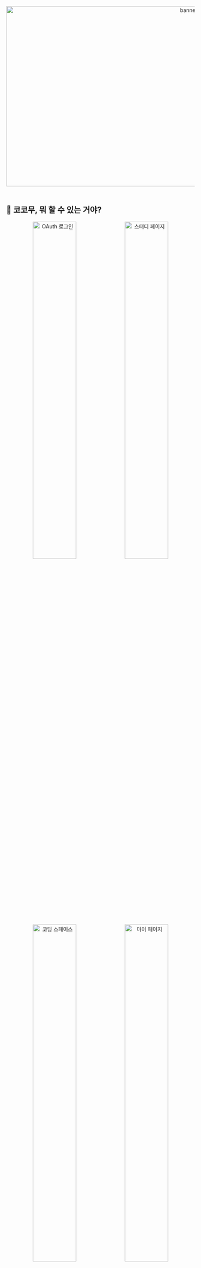 <div align="center">
  <img src="https://github.com/user-attachments/assets/fc50544d-1c41-41e5-b7aa-9ff2106a2c94" alt="banner" width="960px" height="480px">
</div>

<br />

## 👀 코코무, 뭐 할 수 있는 거야?

<div align="center">
  <div>
    <!-- 첫 번째 행 -->
    <img src="https://github.com/user-attachments/assets/14fed715-5df7-4eaa-8783-bebf77d46f91" width="48%" alt="OAuth 로그인">
    <img src="https://github.com/user-attachments/assets/0649e86e-6051-4840-b5a7-519d250f91e4" width="48%" alt="스터디 페이지">
  </div>
  <div>
    <!-- 두 번째 행 -->
    <img src="https://github.com/user-attachments/assets/ec9d2ea1-ceb4-462b-a51b-a4fe583c2cba" width="48%" alt="코딩 스페이스">
    <img src="https://github.com/user-attachments/assets/4b9f9476-2813-4d8d-bf70-84a11c3e5b55" width="48%" alt="마이 페이지">
  </div>
</div>
<br />

## 👩‍💻👨‍💻 Member
<table>
  <tr align="center">
    <td width="20%"><b>BackEnd</b></td>
    <td width="20%"><b>BackEnd</b></td>
    <td width="20%"><b>FrontEnd</b></td>
    <td width="20%"><b>FrontEnd</b></td>
    <td width="20%"><b>FrontEnd</b></td>
  </tr>
  <tr align="center">
    <td><img src="https://github.com/user-attachments/assets/85229bc8-24cd-4e84-9581-fe29dfe1ec9d" width="150px" height="150px" alt="지환_프로필"></td>
    <td><img src="https://github.com/user-attachments/assets/afe24a4a-e58c-46ce-b3b8-bb279f1892ba" width="150px" height="150px" alt="재원_프로필"></td>
    <td><img src="https://github.com/user-attachments/assets/224fec75-c101-4122-a46e-0df8a10f4b90" width="150px" height="150px" alt="원빈_프로필"></td>
    <td><img src="https://github.com/user-attachments/assets/40473f1f-58b8-404d-baa5-1a5c7fcfa5cc" width="150px" height="150px" alt="주현_프로필"></td>
    <td><img src="https://github.com/user-attachments/assets/9ac1ba91-3bd3-4d99-9852-56ac2f522572" width="150px" height="150px" style="object-fit: cover" alt="범조_프로필"></td>
  </tr>
  <tr align="center">
    <td>지환</td>
    <td>재원</td>
    <td>원빈</td>
    <td>주현</td>
    <td>범조</td>
  </tr>
  <tr align="center">
    <td><a href="https://github.com/jihwankim128">jihwankim128</a></td>
    <td><a href="https://github.com/gitjaewon">gitjaewon</a></td>
    <td><a href="https://github.com/Seio924">Seio924</a></td>
    <td><a href="https://github.com/jhgwon">jhgwon</a></td>
    <td><a href="https://github.com/kim13175">kim13175</a></td>
  </tr>
  <tr>
    <td>
      저는 코코무의 MVP 과정에서 DevOps 및 전반적인 백엔드 파트를 맡게되었습니다. <br/>
      제가 작업한 결과물은 백엔드 기술 문서에 상세히 작성되었습니다 :) 
    </td>
    <td>작성해주세요.</td>
    <td>작성해주세요.</td>
    <td>작성해주세요.</td>
    <td>작성해주세요.</td>
  </tr>
</table>

<br />

## 📜 Document

* 기획 과정에서 IA를 작성했어요. ➡️ [IA를 작성한 이유 보기-(링크)](https://velog.io/@jihwankim128/COCOMU-%EC%BD%94%EC%BD%94%EB%AC%B4-%ED%94%84%EB%A1%9C%EC%A0%9D%ED%8A%B8#%EC%A0%95%EB%B3%B4-%EC%95%84%ED%82%A4%ED%85%8D%EC%B3%90-%EC%84%A4%EA%B3%84-ia-information-architecture)
* 기획 과정에서 Event Storming을 작성했어요. ➡️ [Event Storming을 작성한 이유 보기-(링크)](https://velog.io/@jihwankim128/COCOMU-%EC%BD%94%EC%BD%94%EB%AC%B4-%ED%94%84%EB%A1%9C%EC%A0%9D%ED%8A%B8#event-storming)
* 기획 과정에서 Lo-Fi Wire Frame을 작성했어요. ➡️ [Wire Frame을 작성한 이유 보기-(링크)](https://velog.io/@jihwankim128/COCOMU-%EC%BD%94%EC%BD%94%EB%AC%B4-%ED%94%84%EB%A1%9C%EC%A0%9D%ED%8A%B8#lo-fi-wire-frame)
* 기획 과정에서 API 명세서를 작성했어요. ➡️ [API 명세서를 작성한 이유 보기-(링크)](https://velog.io/@jihwankim128/COCOMU-%EC%BD%94%EC%BD%94%EB%AC%B4-%ED%94%84%EB%A1%9C%EC%A0%9D%ED%8A%B8#api-specific)
* 프론트엔드에서는 이러한 기술들을 활용했어요. ➡️ [프론트에서 이용한 기술 문서 정리-(링크)](https://github.com/cocomu-team/cocomu-fe?tab=readme-ov-file#cocomu-%ED%94%84%EB%A1%A0%ED%8A%B8-%ED%8C%80-%EA%B8%B0%EC%88%A0-%EB%AC%B8%EC%84%9C)
* 백엔드에서는 이러한 기술들을 활용했어요. ➡️ [백엔드 기술 문서 정리-(링크)](https://github.com/cocomu-team/cocomu-be?tab=readme-ov-file#cocomu-back-end)
